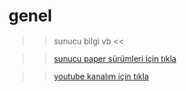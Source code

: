 # genel
>> sunucu bilgi vb &lt;&lt;

>> [sunucu paper sürümleri için tıkla](https://github.com/huseyinbirgul563sunucu/papermc-s-r-mleri/blob/main/papermc%20surumu)

>> [youtube kanalım için tıkla]([youtube.com/huseyinbirgul563](https://www.youtube.com/channel/UC-FDSYBd73zFe9lhevUiV7w))
